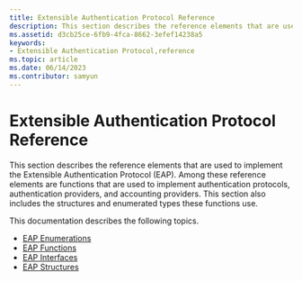 ```yaml
---
title: Extensible Authentication Protocol Reference
description: This section describes the reference elements that are used to implement the Extensible Authentication Protocol (EAP).
ms.assetid: d3cb25ce-6fb9-4fca-8662-3efef14238a5
keywords:
- Extensible Authentication Protocol,reference
ms.topic: article
ms.date: 06/14/2023
ms.contributor: samyun
---
```


# Extensible Authentication Protocol Reference

This section describes the reference elements that are used to implement the Extensible Authentication Protocol (EAP). Among these reference elements are functions that are used to implement authentication protocols, authentication providers, and accounting providers. This section also includes the structures and enumerated types these functions use.

This documentation describes the following topics.

- [EAP Enumerations](eap-enumerations.md)
- [EAP Functions](eap-functions.md)
- [EAP Interfaces](eap-interfaces.md)
- [EAP Structures](eap-structures.md)
